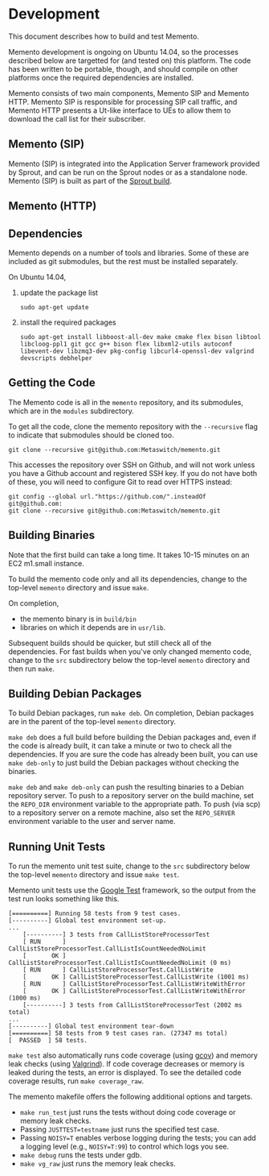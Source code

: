 # Development

This document describes how to build and test Memento.

Memento development is ongoing on Ubuntu 14.04, so the processes described
below are targetted for (and tested on) this platform.  The code has been
written to be portable, though, and should compile on other platforms once the
required dependencies are installed.

Memento consists of two main components, Memento SIP and Memento HTTP. Memento SIP is responsible for processing SIP call traffic, and Memento HTTP presents a Ut-like interface to UEs to allow them to download the call list for their subscriber.

## Memento (SIP)

Memento (SIP) is integrated into the Application Server framework provided by Sprout,
and can be run on the Sprout nodes or as a standalone node. Memento (SIP) is built as part of the [Sprout build](https://github.com/Metaswitch/sprout/blob/dev/docs/Development.md).

## Memento (HTTP)

Dependencies
------------

Memento depends on a number of tools and libraries.  Some of these are
included as git submodules, but the rest must be installed separately.

On Ubuntu 14.04,

1.  update the package list

        sudo apt-get update

2.  install the required packages

        sudo apt-get install libboost-all-dev make cmake flex bison libtool libcloog-ppl1 git gcc g++ bison flex libxml2-utils autoconf libevent-dev libzmq3-dev pkg-config libcurl4-openssl-dev valgrind devscripts debhelper
        
Getting the Code
----------------

The Memento code is all in the `memento` repository, and its submodules, which
are in the `modules` subdirectory.

To get all the code, clone the memento repository with the `--recursive` flag to
indicate that submodules should be cloned too.

    git clone --recursive git@github.com:Metaswitch/memento.git

This accesses the repository over SSH on Github, and will not work unless you have a Github account and registered SSH key. If you do not have both of these, you will need to configure Git to read over HTTPS instead:

    git config --global url."https://github.com/".insteadOf git@github.com:
    git clone --recursive git@github.com:Metaswitch/memento.git

Building Binaries
-----------------

Note that the first build can take a long time. It takes 10-15 minutes on
an EC2 m1.small instance.

To build the memento code only and all its dependencies, change to the top-level `memento`
directory and issue `make`.

On completion,

* the memento binary is in `build/bin`
* libraries on which it depends are in `usr/lib`.

Subsequent builds should be quicker, but still check all of the
dependencies. For fast builds when you've only changed memento code, change to
the `src` subdirectory below the top-level `memento` directory and then run
`make`.

Building Debian Packages
------------------------

To build Debian packages, run `make deb`.  On completion, Debian packages
are in the parent of the top-level `memento` directory.

`make deb` does a full build before building the Debian packages and, even if
the code is already built, it can take a minute or two to check all the
dependencies.  If you are sure the code has already been built, you can use
`make deb-only` to just build the Debian packages without checking the
binaries.

`make deb` and `make deb-only` can push the resulting binaries to a Debian
repository server.  To push to a repository server on the build machine, set
the `REPO_DIR` environment variable to the appropriate path.  To push (via
scp) to a repository server on a remote machine, also set the `REPO_SERVER`
environment variable to the user and server name.

Running Unit Tests
------------------

To run the memento unit test suite, change to the `src` subdirectory below
the top-level `memento` directory and issue `make test`.

Memento unit tests use the [Google Test](https://code.google.com/p/googletest/)
framework, so the output from the test run looks something like this.

    [==========] Running 58 tests from 9 test cases.
    [----------] Global test environment set-up.
	...
        [----------] 3 tests from CallListStoreProcessorTest
        [ RUN      ] CallListStoreProcessorTest.CallListIsCountNeededNoLimit
        [       OK ] CallListStoreProcessorTest.CallListIsCountNeededNoLimit (0 ms)
        [ RUN      ] CallListStoreProcessorTest.CallListWrite
        [       OK ] CallListStoreProcessorTest.CallListWrite (1001 ms)
        [ RUN      ] CallListStoreProcessorTest.CallListWriteWithError
        [       OK ] CallListStoreProcessorTest.CallListWriteWithError (1000 ms)
        [----------] 3 tests from CallListStoreProcessorTest (2002 ms total)
	...
    [----------] Global test environment tear-down
    [==========] 58 tests from 9 test cases ran. (27347 ms total)
    [  PASSED  ] 58 tests.

`make test` also automatically runs code coverage (using
[gcov](http://gcc.gnu.org/onlinedocs/gcc/Gcov.html)) and memory leak checks
(using [Valgrind](http://valgrind.org/)).  If code coverage decreases or
memory is leaked during the tests, an error is displayed. To see the detailed
code coverage results, run `make coverage_raw`.

The memento makefile offers the following additional options and targets.

*   `make run_test` just runs the tests without doing code coverage or memory
    leak checks.
*   Passing `JUSTTEST=testname` just runs the specified test case.
*   Passing `NOISY=T` enables verbose logging during the tests; you can add
    a logging level (e.g., `NOISY=T:99`) to control which logs you see.
*   `make debug` runs the tests under gdb.
*   `make vg_raw` just runs the memory leak checks.
